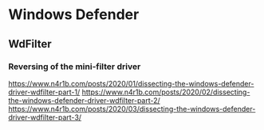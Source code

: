 # Windows Defender

## WdFilter

### Reversing of the mini-filter driver
https://www.n4r1b.com/posts/2020/01/dissecting-the-windows-defender-driver-wdfilter-part-1/
https://www.n4r1b.com/posts/2020/02/dissecting-the-windows-defender-driver-wdfilter-part-2/
https://www.n4r1b.com/posts/2020/03/dissecting-the-windows-defender-driver-wdfilter-part-3/
